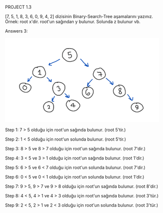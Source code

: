 PROJECT 1.3 

[7, 5, 1, 8, 3, 6, 0, 9, 4, 2] dizisinin Binary-Search-Tree aşamalarını yazınız. 
Örnek: root x'dir. root'un sağından y bulunur. Solunda z bulunur vb. 

Answers 3: 

![alt text](https://github.com/mr0kocaman/Kodluyoruz_BaslangicSeviyesi_BackEnd_Patikasi/blob/main/image-3.png)

Step 1: 7 > 5 olduğu için root'un sağında bulunur. (root 5'tir.)

Step 2: 1 < 5 olduğu için root'un solunda bulunur. (root 5'tir.)

Step 3: 8 > 5 ve 8 > 7 olduğu için root'un sağında bulunur. (root 7'dir.)

Step 4: 3 < 5 ve 3 > 1 olduğu için root'un sağında bulunur. (root 1'dir.)

Step 5: 6 > 5 ve 6 < 7 olduğu için root'un solunda bulunur. (root 7'dir.)

Step 6: 0 < 5 ve 0 < 1 olduğu için root'un solunda bulunur. (root 1'dir.)

Step 7: 9 > 5, 9 > 7 ve 9 > 8 olduğu için root'un sağında bulunur. (root 8'dir.)

Step 8: 4 < 5, 4 > 1 ve 4 > 3 olduğu için root'un sağında bulunur. (root 3'tür.)

Step 9: 2 < 5, 2 > 1 ve 2 < 3 olduğu için root'un solunda bulunur. (root 3'tür.)